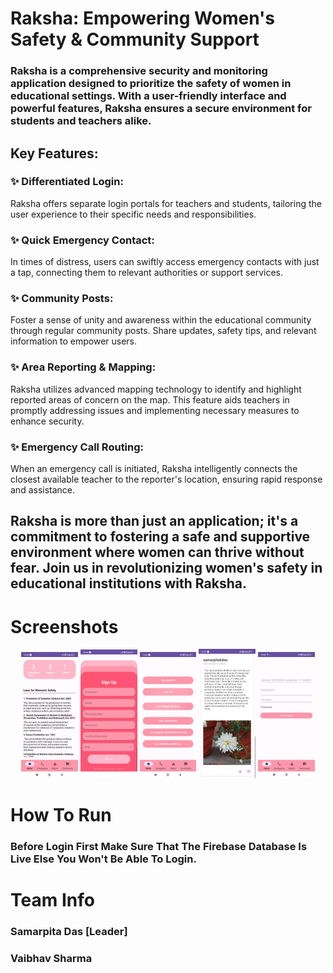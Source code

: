 # Raksha: Empowering Women's Safety & Community Support

### Raksha is a comprehensive security and monitoring application designed to prioritize the safety of women in educational settings. With a user-friendly interface and powerful features, Raksha ensures a secure environment for students and teachers alike.

## Key Features:

### ✨ Differentiated Login:
Raksha offers separate login portals for teachers and students, tailoring the user experience to their specific needs and responsibilities.

### ✨ Quick Emergency Contact:
In times of distress, users can swiftly access emergency contacts with just a tap, connecting them to relevant authorities or support services.

### ✨ Community Posts:
Foster a sense of unity and awareness within the educational community through regular community posts. Share updates, safety tips, and relevant information to empower users.

### ✨ Area Reporting & Mapping:
Raksha utilizes advanced mapping technology to identify and highlight reported areas of concern on the map. This feature aids teachers in promptly addressing issues and implementing necessary measures to enhance security.

### ✨ Emergency Call Routing:
When an emergency call is initiated, Raksha intelligently connects the closest available teacher to the reporter's location, ensuring rapid response and assistance.

## Raksha is more than just an application; it's a commitment to fostering a safe and supportive environment where women can thrive without fear. Join us in revolutionizing women's safety in educational institutions with Raksha.

# Screenshots

<div align="center">
  <img src="screenshots/1.jpg" width="18%" />
  <img src="screenshots/3.jpg" width="18%" />
  <img src="screenshots/4.jpg" width="18%" />
  <img src="screenshots/5.jpg" width="18%" />
  <img src="screenshots/6.jpg" width="18%" />
</div>

# How To Run

### Before Login First Make Sure That The Firebase Database Is Live Else You Won't Be Able To Login.

# Team Info
### Samarpita Das [Leader]
### Vaibhav Sharma
